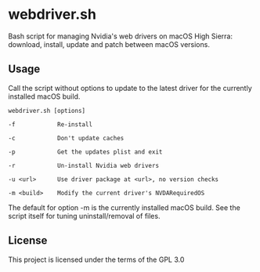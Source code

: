 # webdriver.sh

Bash script for managing Nvidia's web drivers on macOS High Sierra: download, install, update and patch between macOS versions.

## Usage

Call the script without options to update to the latest driver for the currently installed macOS build.

```
webdriver.sh [options]

-f            Re-install

-c            Don't update caches

-p            Get the updates plist and exit

-r            Un-install Nvidia web drivers

-u <url>      Use driver package at <url>, no version checks

-m <build>    Modify the current driver's NVDARequiredOS

```
The default for option -m is the currently installed macOS build. See the script itself for tuning uninstall/removal of files.

## License

This project is licensed under the terms of the GPL 3.0
